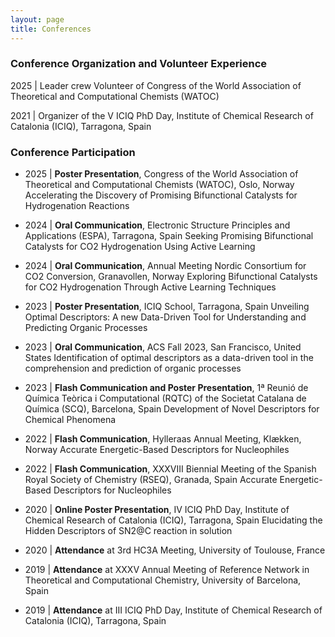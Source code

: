 ```yaml
---
layout: page
title: Conferences
---
```


### Conference Organization and Volunteer Experience

2025 | Leader crew Volunteer of Congress of the World Association of Theoretical and Computational Chemists (WATOC)

2021 | Organizer of the V ICIQ PhD Day, Institute of Chemical Research of Catalonia (ICIQ), Tarragona, Spain

### Conference Participation

- 2025 | **Poster Presentation**, Congress of the World Association of Theoretical and Computational Chemists (WATOC), Oslo, Norway
  Accelerating the Discovery of Promising Bifunctional Catalysts for Hydrogenation Reactions

- 2024 | **Oral Communication**, Electronic Structure Principles and Applications (ESPA), Tarragona, Spain
Seeking Promising Bifunctional Catalysts for CO2 Hydrogenation Using Active Learning

- 2024 | **Oral Communication**, Annual Meeting Nordic Consortium for CO2 Conversion, Granavollen, Norway
Exploring Bifunctional Catalysts for CO2 Hydrogenation Through Active Learning Techniques

- 2023 | **Poster Presentation**, ICIQ School, Tarragona, Spain
Unveiling Optimal Descriptors: A new Data-Driven Tool for Understanding and Predicting Organic Processes

- 2023 | **Oral Communication**, ACS Fall 2023, San Francisco, United States 
Identification of optimal descriptors as a data-driven tool in the comprehension and prediction of organic processes

- 2023 | **Flash Communication and Poster Presentation**, 1ª Reunió de Química Teòrica i Computational (RQTC) of the Societat Catalana de Química (SCQ), Barcelona, Spain
Development of Novel Descriptors for Chemical Phenomena

- 2022 | **Flash Communication**, Hylleraas Annual Meeting, Klækken, Norway
Accurate Energetic-Based Descriptors for Nucleophiles 

- 2022 | **Flash Communication**, XXXVIII Biennial Meeting of the Spanish Royal Society of Chemistry (RSEQ), Granada, Spain
Accurate Energetic-Based Descriptors for Nucleophiles

- 2020 | **Online Poster Presentation**, IV ICIQ PhD Day, Institute of Chemical Research of Catalonia (ICIQ), Tarragona, Spain
Elucidating the Hidden Descriptors of SN2@C reaction in solution 

- 2020 | **Attendance** at 3rd HC3A Meeting, University of Toulouse, France

- 2019 | **Attendance** at XXXV Annual Meeting of Reference Network in Theoretical and Computational Chemistry, University of Barcelona, Spain

- 2019 | **Attendance** at III ICIQ PhD Day, Institute of Chemical Research of Catalonia (ICIQ), Tarragona, Spain

